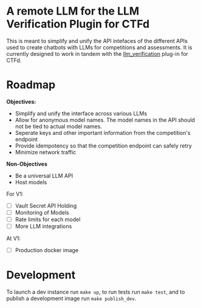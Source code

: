 # A remote LLM for the LLM Verification Plugin for CTFd

This is meant to simplify and unify the API intefaces of the different APIs used to create chatbots with LLMs for competitions and assessments. It is currently designed to work in tandem with the [llm_verification](https://github.com/aivillage/llm_verification) plug-in for CTFd. 

# Roadmap

**Objectives:**

- Simplify and unify the interface across various LLMs
- Allow for anonymous model names. The model names in the API should not be tied to actual model names.
- Seperate keys and other important information from the competition's endpoint
- Provide idempotency so that the competition endpoint can safely retry
- Minimize network traffic

**Non-Objectives**

- Be a universal LLM API
- Host models

For V1:
- [ ] Vault Secret API Holding
- [ ] Monitoring of Models
- [ ] Rate limits for each model
- [ ] More LLM integrations

At V1:
- [ ] Production docker image 

# Development

To launch a dev instance run `make up`, to run tests run `make test`, and to publish a development image run `make publish_dev`.